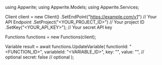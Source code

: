using Appwrite;
using Appwrite.Models;
using Appwrite.Services;

Client client = new Client()
    .SetEndPoint("https://example.com/v1") // Your API Endpoint
    .SetProject("<YOUR_PROJECT_ID>") // Your project ID
    .SetKey("<YOUR_API_KEY>"); // Your secret API key

Functions functions = new Functions(client);

Variable result = await functions.UpdateVariable(
    functionId: "<FUNCTION_ID>",
    variableId: "<VARIABLE_ID>",
    key: "<KEY>",
    value: "<VALUE>", // optional
    secret: false // optional
);